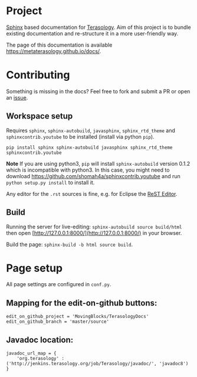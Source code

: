 # Project

[Sphinx](http://www.sphinx-doc.org) based documentation for [Terasology](https://github.com/MovingBlocks/Terasology). Aim of this project is to bundle existing documentation and re-structure it in a more user-friendly way.

The page of this documentation is available  https://metaterasology.github.io/docs/.

# Contributing

Something is missing in the docs? Feel free to fork and submit a PR or open an [issue](https://github.com/MovingBlocks/TerasologyDocs/issues).

## Workspace setup

Requires `sphinx`, `sphinx-autobuild`, `javasphinx`, `sphinx_rtd_theme` and `sphinxcontrib.youtube` to be installed (install via python `pip`).

`pip install sphinx sphinx-autobuild javasphinx sphinx_rtd_theme sphinxcontrib.youtube`

**Note** If you are using python3, `pip` will install `sphinx-autobuild` version 0.1.2 which is incompatible with python3. In this case, you might need to download https://github.com/shomah4a/sphinxcontrib.youtube and run `python setup.py install` to install it.  

Any editor for the `.rst` sources is fine, e.g. for Eclipse the [ReST Editor](http://marketplace.eclipse.org/content/rest-editor).

## Build

Running the server for live-editing: `sphinx-autobuild source build/html` then open [http://127.0.0.1:8000/](http://127.0.0.1:8000/) in your browser.

Build the page: `sphinx-build -b html source build`.


# Page setup

All page settings are configured in `conf.py`.

## Mapping for the edit-on-github buttons:
```
edit_on_github_project = 'MovingBlocks/TerasologyDocs'
edit_on_github_branch = 'master/source'
```

## Javadoc location:
```
javadoc_url_map = {
    'org.terasology' : ('http://jenkins.terasology.org/job/Terasology/javadoc/', 'javadoc8')
}
```